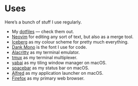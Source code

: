 # Uses

Here’s a bunch of stuff I use regularly.

- My [dotfiles](https://github.com/knowler/dotfiles) — check them out.
- [Neovim](https://neovim.io/) for editing any sort of text, but also as a merge tool.
- [Iceberg](https://cocopon.github.io/iceberg.vim/) as my colour scheme for pretty much everything.
- [Dank Mono](https://gumroad.com/l/dank-mono) is the font I use for code.
- [Alacritty](https://github.com/alacritty/alacritty) as my terminal emulator.
- [tmux](https://github.com/tmux/tmux) as my terminal multiplexer.
- [yabai](https://github.com/koekeishiya/yabai) as my tiling window manager on macOS.
- [spacebar](https://github.com/cmacrae/spacebar) as my status bar on macOS.
- [Alfred](https://www.alfredapp.com/) as my application launcher on macOS.
- [Firefox](https://www.mozilla.org/firefox/) as my primary web browser.
